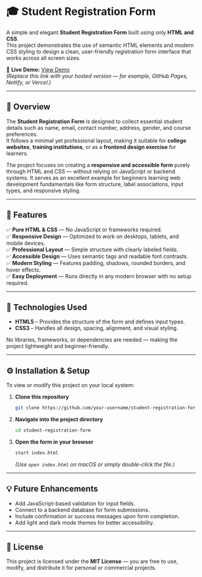 # 🎓 Student Registration Form

A simple and elegant **Student Registration Form** built using only **HTML and CSS**.  
This project demonstrates the use of semantic HTML elements and modern CSS styling to design a clean, user-friendly registration form interface that works across all screen sizes.  

🔗 **Live Demo:** [View Demo](https://haanirafeeque.github.io/Student-Registration-Website/)  
*(Replace this link with your hosted version — for example, GitHub Pages, Netlify, or Vercel.)*  

---

## 📘 Overview

The **Student Registration Form** is designed to collect essential student details such as name, email, contact number, address, gender, and course preferences.  
It follows a minimal yet professional layout, making it suitable for **college websites**, **training institutions**, or as a **frontend design exercise** for learners.  

The project focuses on creating a **responsive and accessible form** purely through HTML and CSS — without relying on JavaScript or backend systems. It serves as an excellent example for beginners learning web development fundamentals like form structure, label associations, input types, and responsive styling.

---

## 🚀 Features

✅ **Pure HTML & CSS** — No JavaScript or frameworks required.  
✅ **Responsive Design** — Optimized to work on desktops, tablets, and mobile devices.  
✅ **Professional Layout** — Simple structure with clearly labeled fields.  
✅ **Accessible Design** — Uses semantic tags and readable font contrasts.  
✅ **Modern Styling** — Features padding, shadows, rounded borders, and hover effects.  
✅ **Easy Deployment** — Runs directly in any modern browser with no setup required.  

---

## 🧩 Technologies Used

- **HTML5** – Provides the structure of the form and defines input types.  
- **CSS3** – Handles all design, spacing, alignment, and visual styling.  

No libraries, frameworks, or dependencies are needed — making the project lightweight and beginner-friendly.

---

## ⚙️ Installation & Setup

To view or modify this project on your local system:

1. **Clone this repository**
   ```bash
   git clone https://github.com/your-username/student-registration-form.git
   ```

2. **Navigate into the project directory**
   ```bash
   cd student-registration-form
   ```

3. **Open the form in your browser**
   ```bash
   start index.html
   ```
   *(Use `open index.html` on macOS or simply double-click the file.)*

---

## 💡 Future Enhancements

- Add JavaScript-based validation for input fields.  
- Connect to a backend database for form submissions.  
- Include confirmation or success messages upon form completion.  
- Add light and dark mode themes for better accessibility.  

---

## 📄 License

This project is licensed under the **MIT License** — you are free to use, modify, and distribute it for personal or commercial projects.
